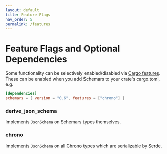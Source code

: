 ```yaml
---
layout: default
title: Feature Flags
nav_order: 5
permalink: /features
---
```


# Feature Flags and Optional Dependencies

Some functionality can be selectively enabled/disabled via [Cargo features](https://doc.rust-lang.org/cargo/reference/manifest.html#the-features-section). These can be enabled when you add Schemars to your crate's cargo.toml, e.g.
```toml
[dependencies]
schemars = { version = "0.6", features = ["chrono"] }
```

<div class="indented">

### derive_json_schema

Implements `JsonSchema` on Schemars types themselves.

### chrono

Implements `JsonSchema` on all [Chrono](https://github.com/chronotope/chrono) types which are serializable by Serde.

</div>
